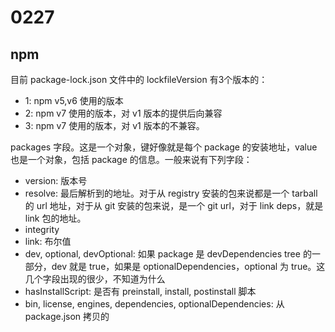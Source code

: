 # 0227

## npm    

目前 package-lock.json 文件中的 lockfileVersion 有3个版本的：    

- 1: npm v5,v6 使用的版本
- 2: npm v7 使用的版本，对 v1 版本的提供后向兼容
- 3: npm v7 使用的版本，对 v1 版本的不兼容。

packages 字段。这是一个对象，键好像就是每个 package 的安装地址，value 也是一个对象，包括 package 的信息。一般来说有下列字段：   

- version: 版本号
- resolve: 最后解析到的地址。对于从 registry 安装的包来说都是一个 tarball 的 url 地址，对于从 git 安装的包来说，是一个 git url，对于 link deps，就是 link 包的地址。
- integrity
- link: 布尔值
- dev, optional, devOptional: 如果 package 是 devDependencies tree 的一部分，dev 就是 true，如果是 optionalDependencies，optional 为 true。这几个字段出现的很少，不知道为什么
- hasInstallScript: 是否有 preinstall, install, postinstall 脚本
- bin, license, engines, dependencies, optionalDependencies: 从 package.json 拷贝的